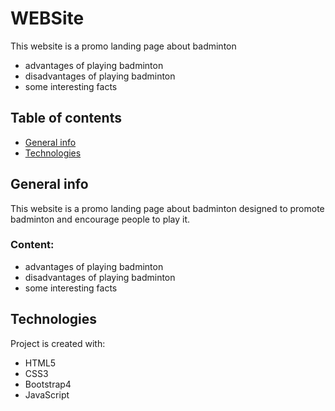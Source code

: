 # WEBSite
This website is a promo landing page about badminton

  

  - advantages of playing badminton
  - disadvantages of playing badminton
  - some interesting facts
  
## Table of contents
* [General info](#general-info)
* [Technologies](#technologies)

## General info
This website is a promo landing page about badminton designed to promote badminton and encourage people to play it.
### Content:

  - advantages of playing badminton
  - disadvantages of playing badminton
  - some interesting facts
  
## Technologies
Project is created with:
* HTML5
* CSS3
* Bootstrap4
* JavaScript
	
